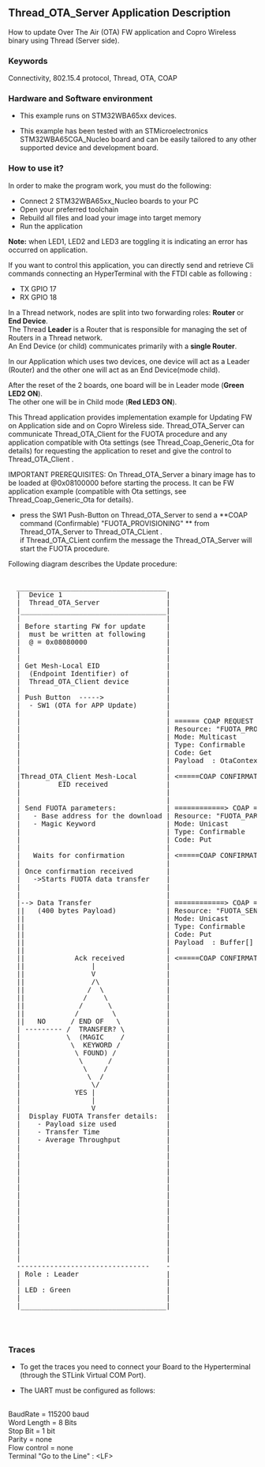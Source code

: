 ## __Thread_OTA_Server Application Description__

How to update Over The Air (OTA) FW application and Copro Wireless binary using Thread (Server side).

### __Keywords__

Connectivity, 802.15.4 protocol, Thread, OTA, COAP

### __Hardware and Software environment__

* This example runs on STM32WBA65xx devices.  

* This example has been tested with an STMicroelectronics STM32WBA65CGA_Nucleo board and can be easily tailored to any other supported device and development board.  

### __How to use it?__

In order to make the program work, you must do the following:  
 
- Connect 2 STM32WBA65xx_Nucleo boards to your PC 
- Open your preferred toolchain 
- Rebuild all files and load your image into target memory
- Run the application   
 
**Note:** when LED1, LED2 and LED3 are toggling it is indicating an error has occurred on application. 

If you want to control this application, you can directly send and retrieve Cli commands connecting an HyperTerminal with the FTDI cable as following :  

- TX GPIO 17  
- RX GPIO 18  
 
In a Thread network, nodes are split into two forwarding roles: **Router** or **End Device**.    
The Thread **Leader** is a Router that is responsible for managing the set of Routers in a Thread network.    
An End Device (or child) communicates primarily with a **single Router**.    

In our Application which uses two devices, one device will act as a Leader (Router) and the other one will act as an End Device(mode child). 

After the reset of the 2 boards, one board will be in Leader mode (**Green LED2 ON**).    
The other one will be in Child mode (**Red LED3 ON**).  
 
This Thread application provides implementation example for Updating FW on Application
side and on Copro Wireless side.
Thread_OTA_Server can communicate Thread_OTA_Client for the FUOTA procedure and any application compatible with Ota settings (see Thread_Coap_Generic_Ota for details)
for requesting the application to reset and give the control to Thread_OTA_Client .

IMPORTANT PREREQUISITES:
On Thread_OTA_Server a binary image has to be loaded at @0x08100000 before starting the process.
It can be FW application example (compatible with Ota settings, see Thread_Coap_Generic_Ota for details).

- press the SW1 Push-Button on Thread_OTA_Server to send a **COAP command (Confirmable) "FUOTA_PROVISIONING" ** from Thread_OTA_Server to Thread_OTA_CLient .  
if Thread_OTA_CLient confirm the message the Thread_OTA_Server will start the FUOTA procedure.




Following diagram describes the Update procedure:

<pre>

  ____________________________________                                 ______________________________________          
  |  Device 1                         |                                | Device 2                            |
  |  Thread_OTA_Server                |                                | Thread_OTA_Client                   |
  |___________________________________|                                |_____________________________________|
  |                                   |                                |                                     |
  | Before starting FW for update     |                                | At startup, application performs    |
  |  must be written at following     |                                |   a delete of FLASH memory sectors  |
  |  @ = 0x08080000                   |                                |   starting from @ = 0x08080000      |
  |                                   |                                |   to SFSA (Option Byte) limit       |  
  |                                   |                                |                                     |  
  | Get Mesh-Local EID                |                                |                                     |
  |  (Endpoint Identifier) of         |                                |                                     |
  |  Thread_OTA_Client device         |                                |                                     |
  |                                   |                                |                                     |
  | Push Button  ----->               |                                |                                     |                          
  |  - SW1 (OTA for APP Update)       |                                |                                     |
  |                                   |                                |                                     |
  |                                   | ====== COAP REQUEST =========> |                                     |
  |                                   | Resource: "FUOTA_PROVISIONING" |                                     |
  |                                   | Mode: Multicast                |                                     |
  |                                   | Type: Confirmable              |     returns Mesh-Local EID          |
  |                                   | Code: Get                      |                                     |
  |                                   | Payload  : OtaContext          |                                     |
  |                                   |                                |                                     |
  |Thread_OTA_Client Mesh-Local       | <=====COAP CONFIRMATION ====== |                                     |
  |         EID received              |                                |                                     |
  |                                   |                                |                                     |
  |                                   |                                |                                     |
  | Send FUOTA parameters:            | ============> COAP =========>  |                                     |
  |   - Base address for the download | Resource: "FUOTA_PARAMETERS"   |                                     |
  |   - Magic Keyword                 | Mode: Unicast                  |    Saves FUOTA parameters           |
  |                                   | Type: Confirmable              |     and confirms                    |
  |                                   | Code: Put                      |                                     |
  |                                   |                                |                                     |
  |   Waits for confirmation          | <=====COAP CONFIRMATION ====== |                                     |
  |                                   |                                |                                     |
  | Once confirmation received        |                                |                                     |
  |   ->Starts FUOTA data transfer    |                                |                                     |
  |                                   |                                |                                     |
  |                                   |                                |                                     |                                     
  |--> Data Transfer                  | ============> COAP =========>  |    BLUE LED TOGGLING                |
  ||   (400 bytes Payload)            | Resource: "FUOTA_SEND"         |                                     |      
  ||                                  | Mode: Unicast                  |                                     |
  ||                                  | Type: Confirmable              |   Each time data buffer is received |
  ||                                  | Code: Put                      |    writes it to FLASH memory        |
  ||                                  | Payload  : Buffer[]            |                                     |
  ||                                  |                                |                                     |
  ||            Ack received          | <=====COAP CONFIRMATION ====== |                                     | 
  ||                |                 |                                |                                     |
  ||                V                 |                                |                                     |
  ||                /\                |                                |                                     |
  ||               /  \               |                                |                                     |
  ||              /    \              |                                |                                     |
  ||             /      \             |                                |                                     |
  ||            /        \            |                                |                                     |
  ||   NO      / END OF   \           |                                |                                     |
  | --------- /  TRANSFER? \          |                                |                                     |
  |           \  (MAGIC    /          |                                |                                     |
  |            \  KEYWORD /           |                                |                                     |
  |             \ FOUND) /            |                                |                                     |
  |              \      /             |                                |                                     |
  |               \    /              |                                |                                     |
  |                \  /               |                                |                                     |
  |                 \/                |                                |                                     |
  |             YES |                 |                                |                                     |
  |                 |                 |                                |                                     |
  |                 V                 |                                |                                     |
  |  Display FUOTA Transfer details:  |                                |    At the end of data transfer      |
  |    - Payload size used            |                                |     - BLUE LED OFF                  |
  |    - Transfer Time                |                                |     - Reboot the application        |
  |    - Average Throughput           |                                |                                     |
  |                                   |                                |                                     |
  |                                   |                                | On Reboot:                          |
  |                                   |                                | -if there is a new valid image(     |
  |                                   |                                |   Thread_Coap_Generic_Ota or any    | 
  |                                   |                                |   appilcation supporting Ota at     | 
  |                                   |                                |   @ 0x80000)                        | 
  |                                   |                                |   (see Thread_Coap_Generic_Ota),    | 
  |                                   |                                |   run the application if not, then  | 
  |                                   |                                |   run the Thread_OTA_Client         |
  |                                   |                                |                                     |
  |                                   |                                |                                     |
  |                                   |                                |                                     |
  |                                   |                                |                                     | 
  |                                   |                                |                                     | 
  |                                   |                                |                                     |  
  --------------------------------    -                                 --------------------------------------       
  | Role : Leader                     |                                | Role : Child                        |
  |                                   |                                |                                     |
  | LED : Green                       |                                | LED : Red                           |
  |                                   |                                |                                     |
  |___________________________________|                                |_____________________________________|
       

  
</pre> 

### __Traces__

* To get the traces you need to connect your Board to the Hyperterminal (through the STLink Virtual COM Port).  

* The UART must be configured as follows:  
<br>
BaudRate       = 115200 baud</br>
Word Length    = 8 Bits</br>
Stop Bit       = 1 bit</br>
Parity         = none</br>
Flow control   = none</br>
Terminal   "Go to the Line" : &lt;LF&gt;  





